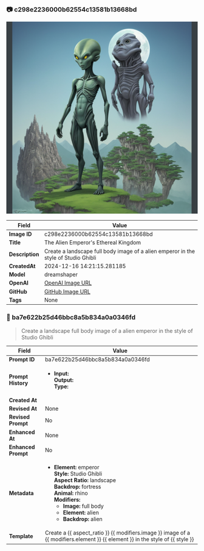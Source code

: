 

### 📷 c298e2236000b62554c13581b13668bd 


![data.id](./c298e2236000b62554c13581b13668bd.jpg)


| Field          | Value                                                                                                                     |
|----------------|---------------------------------------------------------------------------------------------------------------------------|
| **Image ID**             | c298e2236000b62554c13581b13668bd                                                                                                             |
| **Title**           | The Alien Emperor's Ethereal Kingdom                                                                                                       |
| **Description**           | Create a landscape full body image of a alien emperor in the style of Studio Ghibli                                                                                                       |
| **CreatedAt**        | 2024-12-16 14:21:15.281185                                                                                                        |
| **Model**        | dreamshaper                                                                                                        |
| **OpenAI**         | [OpenAI Image URL](http://192.168.1.85:8081/generated-images/b643243520613.png)                                                                                |
| **GitHub**         | [GitHub Image URL](https://raw.githubusercontent.com/Caneta-Silva/weeb/refs/heads/main/images/c298e2236000b62554c13581b13668bd/c298e2236000b62554c13581b13668bd.jpg)                                                                                |
| **Tags**       | None                                                                                                                   |

### 📜 ba7e622b25d46bbc8a5b834a0a0346fd

> Create a landscape full body image of a alien emperor in the style of Studio Ghibli

| Field          | Value                                                                                                                                                                      |
|----------------|----------------------------------------------------------------------------------------------------------------------------------------------------------------------------|
| **Prompt ID**  | ba7e622b25d46bbc8a5b834a0a0346fd                                                                                                                                                            |
| **Prompt History** | <ul><li>**Input:**  <br> **Output:**  <br> **Type:** </li></ul> |
| **Created At** |                                                                                                                                                    |
| **Revised At** | None                                                                                                                                                   |
| **Revised Prompt** | No                                                                                                                                                                      |
| **Enhanced At** | None                                                                                                                                                  |
| **Enhanced Prompt** | No                                                                                                                                                                    |
| **Metadata**   | <ul><li>**Element:** emperor <br> **Style:** Studio Ghibli <br> **Aspect Ratio:** landscape <br> **Backdrop:** fortress <br> **Animal:** rhino <br> **Modifiers:**<ul><li>**Image:** full body</li><li>**Element:** alien</li><li>**Backdrop:** alien</li></ul></li></ul> |
| **Template**   | Create a {{ aspect_ratio }} {{ modifiers.image }} image of a {{ modifiers.element }} {{ element }} in the style of {{ style }}                                                                                                                                           |


